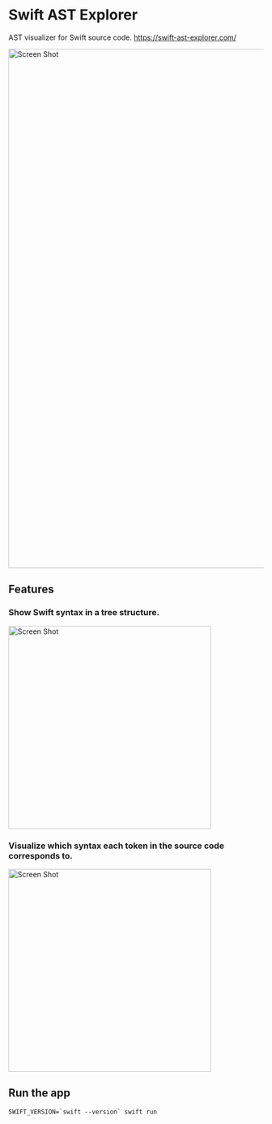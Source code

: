 # Swift AST Explorer

AST visualizer for Swift source code. https://swift-ast-explorer.com/

<img width="1024" alt="Screen Shot" src="https://user-images.githubusercontent.com/40610/95231625-56ab6600-083e-11eb-8fb7-e6ebb236d052.png">


## Features

### Show Swift syntax in a tree structure.

<img width="400" alt="Screen Shot" src="https://user-images.githubusercontent.com/40610/95234208-5613cf00-0840-11eb-894f-f0554b8c2ec0.png">

### Visualize which syntax each token in the source code corresponds to.

<img width="400" alt="Screen Shot" src="https://user-images.githubusercontent.com/40610/95234462-662bae80-0840-11eb-88d3-9e9c1ec5547e.png">

## Run the app

```shell
SWIFT_VERSION=`swift --version` swift run
```
